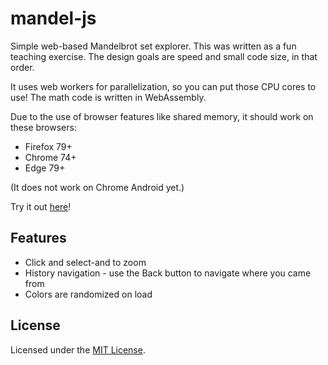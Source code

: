 # mandel-js

Simple web-based Mandelbrot set explorer. This was written as a fun teaching exercise.
The design goals are speed and small code size, in that order.

It uses web workers for parallelization, so you can put those CPU cores to use!
The math code is written in WebAssembly.

Due to the use of browser features like shared memory, it should work on these browsers:

* Firefox 79+
* Chrome 74+
* Edge 79+

(It does not work on Chrome Android yet.)

Try it out [here](https://dlbk35kw7uw7f.cloudfront.net/)!

## Features

* Click and select-and to zoom
* History navigation - use the Back button to navigate where you came from
* Colors are randomized on load

## License

Licensed under the [MIT License](https://github.com/marcusb/mandel-js/blob/master/LICENSE).
